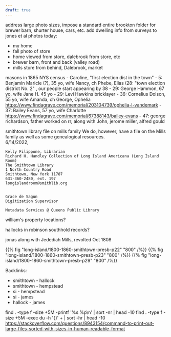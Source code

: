 ```yaml
---
draft: true
---
```



address large photo sizes, impose a standard
entire brookton folder for brewer barn, shurter house, cars, etc.
add dwelling info from surveys to jones et al
photos today:
  - my home
  - fall photo of store
  - home viewed from store, dalebrook from store, etc
  - brewer barn, front and back (valley road)
  - mills store from behind, Dalebrook, market

masons in 1865 NYS census
    - Caroline, "first election dist in the town"
        - 5: Benjamin Maricle (?), 35  yo, wife Nancy, ch Phebe, Elias 
        (28: "town election district No. 2" , our people start appearing by 38
        - 29: George Hammon, 67 yo, wife Jane H. 45 yo
        - 29: Levi Hawkins bricklayer
        - 36: Cornelius Dolson, 55 yo, wife Amanda, ch George, Ophelia
            https://www.findagrave.com/memorial/203104739/ophelia-l-vandemark
        - 37: Bailey Evans, 57 yo, wife Charlotte
            https://www.findagrave.com/memorial/67388143/bailey-evans
        - 47: george richardson, father worked on rr, along with John, jerome miller, alfred gould 



smithtown library file on mills family
  We do, however, have a file on the Mills family as well as some genealogical resources.  
  6/14/2022,  
  
    Kelly Filippone, Librarian
    Richard H. Handley Collection of Long Island Americana (Long Island Room)
    The Smithtown Library
    1 North Country Road
    Smithtown, New York 11787
    631-360-2480, ext. 197
    longislandroom@smithlib.org


    Grace de Sagun
    Digitization Supervisor

    Metadata Services @ Queens Public Library

william's property locations?

hallocks in robinson southhold records?

jonas along with Jedediah Mills, revolted Oct 1808

{{% fig "long-island/1800-1860-smithtown-presb-p22" "800" /%}}
{{% fig "long-island/1800-1860-smithtown-presb-p23" "800" /%}}
{{% fig "long-island/1800-1860-smithtown-presb-p29" "800" /%}}

Backlinks:

  - smithtown - hallock
  - smithtown - hempstead
  - si - hempstead
  - si - james
  - hallock - james



find . -type f -size +5M -printf '%s %p\n' | sort -nr | head -10
find . -type f -size +5M -exec du -h '{}' + | sort -hr | head -10
https://stackoverflow.com/questions/8943154/command-to-print-out-large-files-sorted-with-sizes-in-human-readable-format
